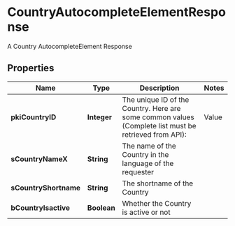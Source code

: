 

# CountryAutocompleteElementResponse

A Country AutocompleteElement Response

## Properties

| Name | Type | Description | Notes |
|------------ | ------------- | ------------- | -------------|
|**pkiCountryID** | **Integer** | The unique ID of the Country.  Here are some common values (Complete list must be retrieved from API):  |Value|Description| |-|-| |1|Canada| |2|United-States| |  |
|**sCountryNameX** | **String** | The name of the Country in the language of the requester |  |
|**sCountryShortname** | **String** | The shortname of the Country |  |
|**bCountryIsactive** | **Boolean** | Whether the Country is active or not |  |



